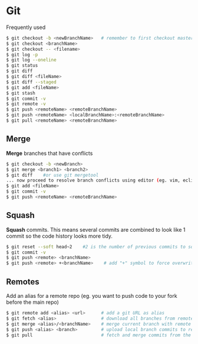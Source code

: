 # Git 
Frequently used
```bash
$ git checkout -b <newBranchName>   # remember to first checkout master branch
$ git checkout <branchName>
$ git checkout -- <filename>
$ git log -p
$ git log --oneline
$ git status
$ git diff
$ git diff <fileName>
$ git diff --staged
$ git add <fileName>
$ git stash
$ git commit -v 
$ git remote -v
$ git push <remoteName> <remoteBranchName>
$ git push <remoteName> <localBranchName>:<remoteBranchName>
$ git pull <remoteName> <remoteBranchName>
```

## Merge
**Merge** branches that have conflicts
```bash
$ git checkout -b <newBranch>
$ git merge <branch1> <branch2>
$ git diff    #or use git mergetool
... now proceed to resolve branch conflicts using editor (eg. vim, eclipse, atom)...
$ git add <fileName>
$ git commit -v
$ git push <remoteName> <remoteBranchName>
```


## Squash
**Squash** commits.  This means several commits are combined to look like 1 commit so the code history looks more tidy.
```bash
$ git reset --soft head~2    #2 is the number of previous commits to squash
$ git commit -v
$ git push <remote> <branchName>
$ git push <remote> +<branchName>    # add "+" symbol to force overwrite of remote git repo branch
```

## Remotes
Add an alias for a remote repo (eg. you want to push code to your fork before the main repo)
```sh
$ git remote add <alias> <url>      # add a git URL as alias
$ git fetch <alias>                 # download all branches from remote
$ git merge <alias>/<branchName>    # merge current branch with remote branch 
$ git push <alias> <branch>         # upload local branch commits to remote branch
$ git pull                          # fetch and merge commits from the tracking remote branch
```

